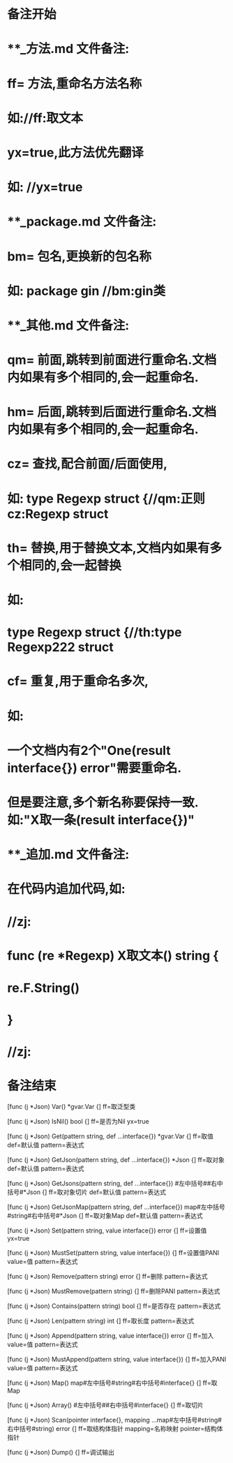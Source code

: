 # 备注开始
# **_方法.md 文件备注:
# ff= 方法,重命名方法名称
# 如://ff:取文本
#
# yx=true,此方法优先翻译
# 如: //yx=true


# **_package.md 文件备注:
# bm= 包名,更换新的包名称 
# 如: package gin //bm:gin类


# **_其他.md 文件备注:
# qm= 前面,跳转到前面进行重命名.文档内如果有多个相同的,会一起重命名.
# hm= 后面,跳转到后面进行重命名.文档内如果有多个相同的,会一起重命名.
# cz= 查找,配合前面/后面使用,
# 如: type Regexp struct {//qm:正则 cz:Regexp struct
#
# th= 替换,用于替换文本,文档内如果有多个相同的,会一起替换
# 如:
# type Regexp struct {//th:type Regexp222 struct
#
# cf= 重复,用于重命名多次,
# 如: 
# 一个文档内有2个"One(result interface{}) error"需要重命名.
# 但是要注意,多个新名称要保持一致. 如:"X取一条(result interface{})"


# **_追加.md 文件备注:
# 在代码内追加代码,如:
# //zj:
# func (re *Regexp) X取文本() string { 
#    re.F.String()
# }
# //zj:
# 备注结束

[func (j *Json) Var() *gvar.Var {]
ff=取泛型类

[func (j *Json) IsNil() bool {]
ff=是否为Nil
yx=true

[func (j *Json) Get(pattern string, def ...interface{}) *gvar.Var {]
ff=取值
def=默认值
pattern=表达式

[func (j *Json) GetJson(pattern string, def ...interface{}) *Json {]
ff=取对象
def=默认值
pattern=表达式

[func (j *Json) GetJsons(pattern string, def ...interface{}) #左中括号##右中括号#*Json {]
ff=取对象切片
def=默认值
pattern=表达式

[func (j *Json) GetJsonMap(pattern string, def ...interface{}) map#左中括号#string#右中括号#*Json {]
ff=取对象Map
def=默认值
pattern=表达式

[func (j *Json) Set(pattern string, value interface{}) error {]
ff=设置值
yx=true

[func (j *Json) MustSet(pattern string, value interface{}) {]
ff=设置值PANI
value=值
pattern=表达式

[func (j *Json) Remove(pattern string) error {]
ff=删除
pattern=表达式

[func (j *Json) MustRemove(pattern string) {]
ff=删除PANI
pattern=表达式

[func (j *Json) Contains(pattern string) bool {]
ff=是否存在
pattern=表达式

[func (j *Json) Len(pattern string) int {]
ff=取长度
pattern=表达式

[func (j *Json) Append(pattern string, value interface{}) error {]
ff=加入
value=值
pattern=表达式

[func (j *Json) MustAppend(pattern string, value interface{}) {]
ff=加入PANI
value=值
pattern=表达式

[func (j *Json) Map() map#左中括号#string#右中括号#interface{} {]
ff=取Map

[func (j *Json) Array() #左中括号##右中括号#interface{} {]
ff=取切片

[func (j *Json) Scan(pointer interface{}, mapping ...map#左中括号#string#右中括号#string) error {]
ff=取结构体指针
mapping=名称映射
pointer=结构体指针

[func (j *Json) Dump() {]
ff=调试输出
